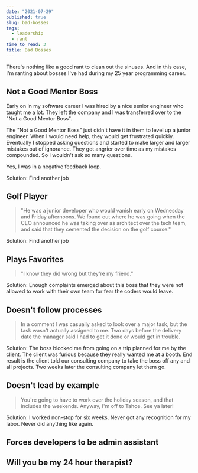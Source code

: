```yaml
---
date: "2021-07-29"
published: true
slug: bad-bosses
tags:
  - leadership
  - rant
time_to_read: 3
title: Bad Bosses
---
```


There's nothing like a good rant to clean out the sinuses. And in this case, I'm ranting about bosses I've had during my 25 year programming career.

## Not a Good Mentor Boss

Early on in my software career I was hired by a nice senior engineer who taught me a lot. They left the company and I was transferred over to the "Not a Good Mentor Boss".

The "Not a Good Mentor Boss" just didn't have it in them to level up a junior engineer. When I would need help, they would get frustrated quickly. Eventually I stopped asking questions and started to make larger and larger mistakes out of ignorance. They got angrier over time as my mistakes compounded. So I wouldn't ask so many questions.

Yes, I was in a negative feedback loop.

Solution: Find another job

## Golf Player

> "He was a junior developer who would vanish early on Wednesday and Friday afternoons. We found out where he was going when the CEO announced he was taking over as architect over the tech team, and said that they cemented the decision on the golf course."

Solution: Find another job

## Plays Favorites

> "I know they did wrong but they're my friend."

Solution: Enough complaints emerged about this boss that they were not allowed to work with their own team for fear the coders would leave.

## Doesn't follow processes

> In a comment I was casually asked to look over a major task, but the task wasn't actually assigned to me. Two days before the delivery date the manager said I had to get it done or would get in trouble.

Solution: The boss blocked me from going on a trip planned for me by the client. The client was furious because they really wanted me at a booth. End result is the client told our consulting company to take the boss off any and all projects. Two weeks later the consulting company let them go.

## Doesn't lead by example

> You're going to have to work over the holiday season, and that includes the weekends. Anyway, I'm off to Tahoe. See ya later!

Solution: I worked non-stop for six weeks. Never got any recognition for my labor. Never did anything like again.

## Forces developers to be admin assistant

## Will you be my 24 hour therapist?
